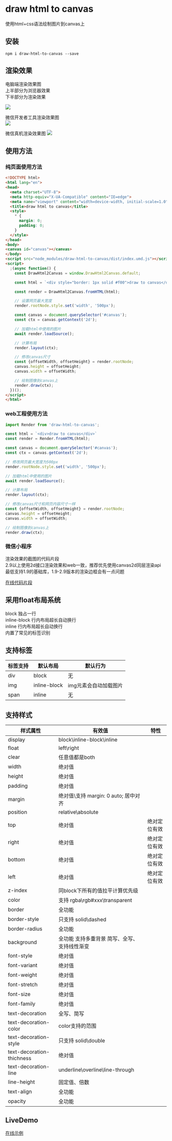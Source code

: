 # draw html to canvas

使用html+css语法绘制图片到canvas上

## 安装
```
npm i draw-html-to-canvas --save
```

## 渲染效果

电脑端渲染效果图  
上半部分为浏览器效果  
下半部分为渲染效果  

![](./example/resources/pcscreencap.png)

微信开发者工具渲染效果图  
![](./example/resources/wxscreencap.png)

微信真机渲染效果图
![](./example/resources/realphonescreencap.png)



## 使用方法

### 纯页面使用方法

```html
<!DOCTYPE html>
<html lang="en">
<head>
  <meta charset="UTF-8">
  <meta http-equiv="X-UA-Compatible" content="IE=edge">
  <meta name="viewport" content="width=device-width, initial-scale=1.0">
  <title>draw html to canvas</title>
  <style>
    * {
      margin: 0;
      padding: 0;
    }
  </style>
</head>
<body>
<canvas id="canvas"></canvas>
</body>
<script src="node_modules/draw-html-to-canvas/dist/index.umd.js"></script>
<script>
  ;(async function() {
    const DrawHtml2Canvas = window.DrawHtml2Canvas.default;

    const html = `<div style="border: 1px solid #f00">draw to canvas</div>`;

    const render = DrawHtml2Canvas.fromHTML(html);

    // 设置网页最大宽度
    render.rootNode.style.set('width', '500px');

    const canvas = document.querySelector('#canvas');
    const ctx = canvas.getContext('2d');

    // 加载html中使用的图片
    await render.loadSource();

    // 计算布局
    render.layout(ctx);

    // 修改canvas尺寸
    const {offsetWidth, offsetHeight} = render.rootNode;
    canvas.height = offsetHeight;
    canvas.width = offsetWidth;

    // 绘制图像到canvas上
    render.draw(ctx);
  })();
</script>
</html>

```

### web工程使用方法
```javascript
import Render from 'draw-html-to-canvas';

const html = `<div>draw to canvas</div>`
const render = Render.fromHTML(html);

const canvas = document.querySelector('#canvas');
const ctx = canvas.getContext('2d');

// 修改网页最大宽度为500px
render.rootNode.style.set('width', '500px');

// 加载html中使用的图片
await render.loadSource();

// 计算布局
render.layout(ctx);

// 修改canvas尺寸和网页内容尺寸一样
const {offsetWidth, offsetHeight} = render.rootNode;
canvas.height = offsetHeight;
canvas.width = offsetWidth;

// 绘制图像到canvas上
render.draw(ctx);
```


### 微信小程序
渲染效果的截图的代码片段  
2.9以上使用2d接口渲染效果和web一致，推荐优先使用canvas2d同层渲染api  
最低支持1.9的基础库，1.9-2.9版本的渲染边框会有一点问题

[在线代码片段](https://developers.weixin.qq.com/s/f5SmV7mv7vzU)


## 采用**float**布局系统
block 独占一行  
inline-block 行内布局超长自动换行  
inline 行内布局超长自动换行  
内置了常见的标签识别  

## 支持标签

|标签支持|默认布局|默认行为|
|----|----|----|
|div|block|无|
|img|inline-block|img元素会自动加载图片|
|span|inline|无|

## 支持样式

|样式属性|有效值|特性|
|----|----|----|
|display|block\inline-block\inline|
|float|left\right|
|clear|任意值都是both|
|width|绝对值|
|height|绝对值|
|padding|绝对值|
|margin|绝对值\支持 margin: 0 auto; 居中对齐|
|position|relative\absolute|
|top|绝对值|绝对定位有效|
|right|绝对值|绝对定位有效|
|bottom|绝对值|绝对定位有效|
|left|绝对值|绝对定位有效|
|z-index|同block下所有的值拉平计算优先级|
|color|支持 rgba\rgb\#xxx\transparent|
|border|全功能|
|border-style|只支持 solid\dashed|
|border-radius|全功能|
|background|全功能 支持多重背景 简写、全写、支持线性渐变|
|font-style|绝对值|
|font-variant|绝对值|
|font-weight|绝对值|
|font-stretch|绝对值|
|font-size|绝对值|
|font-family|绝对值|
|text-decoration|全写、简写|
|text-decoration-color|color支持的范围|
|text-decoration-style|只支持 solid\double|
|text-decoration-thichness|绝对值|
|text-decoration-line|underline\overline\line-through|
|line-height|固定值、倍数|
|text-align|全功能|
|opacity|全功能|


## LiveDemo

[在线示例](https://draw-html-to-canvas.js-css.com)

